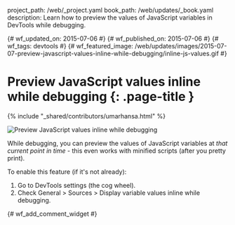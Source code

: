 project_path: /web/_project.yaml
book_path: /web/updates/_book.yaml
description: Learn how to preview the values of JavaScript variables in DevTools while debugging.

{# wf_updated_on: 2015-07-06 #}
{# wf_published_on: 2015-07-06 #}
{# wf_tags: devtools #}
{# wf_featured_image: /web/updates/images/2015-07-07-preview-javascript-values-inline-while-debugging/inline-js-values.gif #}

# Preview JavaScript values inline while debugging {: .page-title }

{% include "_shared/contributors/umarhansa.html" %}


<img src="/web/updates/images/2015-07-07-preview-javascript-values-inline-while-debugging/inline-js-values.gif" alt="Preview JavaScript values inline while debugging">

While debugging, you can preview the values of JavaScript variables at <em>that current point in time</em> - this even works with minified scripts (after you pretty print).</p>
To enable this feature (if it's not already):

<ol>
<li>Go to DevTools settings (the cog wheel).</li>
<li>Check General &gt; Sources &gt; Display variable values inline while debugging.</li>
</ol>


{# wf_add_comment_widget #}
